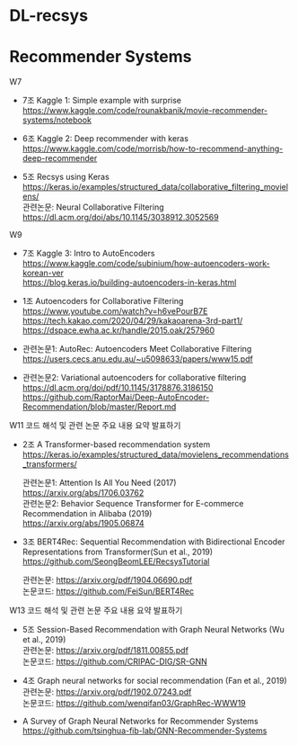 # DL-recsys
# Recommender Systems  
W7   
- 7조 Kaggle 1: Simple example with surprise           
  https://www.kaggle.com/code/rounakbanik/movie-recommender-systems/notebook
  
- 6조 Kaggle 2: Deep recommender with keras           
  https://www.kaggle.com/code/morrisb/how-to-recommend-anything-deep-recommender
  
- 5조 Recsys using Keras           
  https://keras.io/examples/structured_data/collaborative_filtering_movielens/    
  관련논문: Neural Collaborative Filtering           
  https://dl.acm.org/doi/abs/10.1145/3038912.3052569  
  
W9  
- 7조 Kaggle 3: Intro to AutoEncoders           
  https://www.kaggle.com/code/subinium/how-autoencoders-work-korean-ver                                 
  https://blog.keras.io/building-autoencoders-in-keras.html

- 1조 Autoencoders for Collaborative Filtering           
  https://www.youtube.com/watch?v=h6vePourB7E           
  https://tech.kakao.com/2020/04/29/kakaoarena-3rd-part1/                                 
  https://dspace.ewha.ac.kr/handle/2015.oak/257960                      

- 관련논문1: AutoRec: Autoencoders Meet Collaborative Filtering           
  https://users.cecs.anu.edu.au/~u5098633/papers/www15.pdf
- 관련논문2: Variational autoencoders for collaborative filtering           
  https://dl.acm.org/doi/pdf/10.1145/3178876.3186150                      
  https://github.com/RaptorMai/Deep-AutoEncoder-Recommendation/blob/master/Report.md
  
W11  코드 해석 및 관련 논문 주요 내용 요약 발표하기 
- 2조 A Transformer-based recommendation system                         
  https://keras.io/examples/structured_data/movielens_recommendations_transformers/                                                          

  관련논문1: Attention Is All You Need (2017)                         
  https://arxiv.org/abs/1706.03762                        
  관련논문2: Behavior Sequence Transformer for E-commerce Recommendation in Alibaba (2019)                                
  https://arxiv.org/abs/1905.06874                      
  
- 3조 BERT4Rec: Sequential Recommendation with Bidirectional Encoder Representations from Transformer(Sun et al., 2019)                
  https://github.com/SeongBeomLEE/RecsysTutorial                                
                                
  관련논문: https://arxiv.org/pdf/1904.06690.pdf  
  논문코드: https://github.com/FeiSun/BERT4Rec                           
  
W13  코드 해석 및 관련 논문 주요 내용 요약 발표하기 
- 5조 Session-Based Recommendation with Graph Neural Networks (Wu et al., 2019)        
  관련논문: https://arxiv.org/pdf/1811.00855.pdf      
  논문코드: https://github.com/CRIPAC-DIG/SR-GNN          

- 4조 Graph neural networks for social recommendation (Fan et al., 2019)         
  관련논문: https://arxiv.org/pdf/1902.07243.pdf          
  논문코드: https://github.com/wenqifan03/GraphRec-WWW19                      
  
- A Survey of Graph Neural Networks for Recommender Systems                             
  https://github.com/tsinghua-fib-lab/GNN-Recommender-Systems                   

